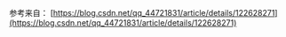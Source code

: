 

参考来自：
[https://blog.csdn.net/qq_44721831/article/details/122628271](https://blog.csdn.net/qq_44721831/article/details/122628271)

